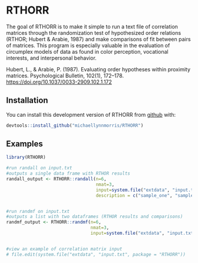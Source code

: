 
<!-- README.md is generated from README.Rmd. Please edit that file -->

# RTHORR

<!-- badges: start -->

<!-- badges: end -->

The goal of RTHORR is to make it simple to run a text file of
correlation matrices through the randomization test of hypothesized
order relations (RTHOR; Hubert & Arabie, 1987) and make comparisons of
fit between pairs of matrices. This program is especially valuable in
the evaluation of circumplex models of data as found in color
perception, vocational interests, and interpersonal behavior.

Hubert, L., & Arabie, P. (1987). Evaluating order hypotheses within
proximity matrices. Psychological Bulletin, 102(1), 172–178.
<https://doi.org/10.1037/0033-2909.102.1.172>

## Installation

You can install this development version of RTHORR from
[github](https://github.com/) with:

``` r
devtools::install_github("michaellynnmorris/RTHORR")
```

## Examples

``` r
library(RTHORR)

#run randall on input.txt
#outputs a single data frame with RTHOR results
randall_output <- RTHORR::randall(n=6,
                                  nmat=3,
                                  input=system.file("extdata", "input.txt", package = "RTHORR"),
                                  description = c("sample_one", "sample_two", "sample_three"))


#run randmf on input.txt
#outputs a list with two dataframes (RTHOR results and comparisons)
randmf_output <- RTHORR::randmf(n=6,
                                nmat=3,
                                input=system.file("extdata", "input.txt", package = "RTHORR"))


#view an example of correlation matrix input
# file.edit(system.file("extdata", "input.txt", package = "RTHORR"))
```
